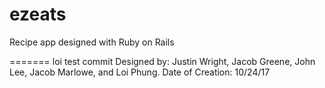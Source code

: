 # ezeats
Recipe app designed with Ruby on Rails

=======
loi test commit
Designed by: Justin Wright, Jacob Greene, John Lee, Jacob Marlowe, and Loi Phung.
Date of Creation: 10/24/17


